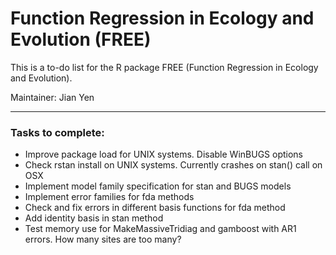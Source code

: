 # Function Regression in Ecology and Evolution (FREE)

This is a to-do list for the R package FREE (Function Regression in Ecology and Evolution).

Maintainer: Jian Yen

*****

### Tasks to complete:

- Improve package load for UNIX systems. Disable WinBUGS options
- Check rstan install on UNIX systems. Currently crashes on stan() call on OSX
- Implement model family specification for stan and BUGS models
- Implement error families for fda methods
- Check and fix errors in different basis functions for fda method
- Add identity basis in stan method
- Test memory use for MakeMassiveTridiag and gamboost with AR1 errors. How many sites are too many?
